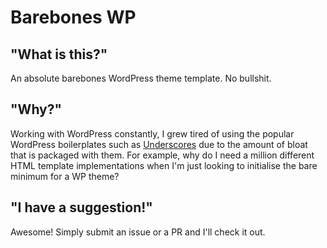 # Barebones WP

## "What is this?"

An absolute barebones WordPress theme template. No bullshit.

## "Why?"

Working with WordPress constantly, I grew tired of using the popular WordPress boilerplates such as [Underscores](https://underscores.me/) due to the amount of bloat that is packaged with them. For example, why do I need a million different HTML template implementations when I'm just looking to initialise the bare minimum for a WP theme?

## "I have a suggestion!"

Awesome! Simply submit an issue or a PR and I'll check it out.
